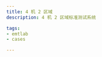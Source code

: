 ```yaml
---
title: 4 机 2 区域
description: 4 机 2 区域标准测试系统

tags:
- emtlab
- cases

---
```


<!-- import DocCardList from '@theme/DocCardList';

<DocCardList /> -->